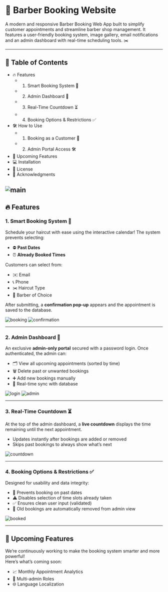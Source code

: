 # 💈 Barber Booking Website  
A modern and responsive Barber Booking Web App built to simplify customer appointments and streamline barber shop management. It features a user-friendly booking system, image gallery, email notifications and an admin dashboard with real-time scheduling tools. ✂️  

---

## 📜 Table of Contents  
- 🔥 Features  
  - 1. Smart Booking System 📅
  - 2. Admin Dashboard 🔐
  - 3. Real-Time Countdown ⏳
  - 4. Booking Options & Restrictions ✅
- 🛠️ How to Use  
  - 1. Booking as a Customer 💇
  - 2. Admin Portal Access 🛠️
- 🚀 Upcoming Features  
- 💻 Installation  
- 📜 License  
- 🙏 Acknowledgments  

![main](https://i.imgur.com/fxrOHDC.png)
---

## 🔥 Features  

### 1. Smart Booking System 📅  
Schedule your haircut with ease using the interactive calendar! The system prevents selecting:  
- ⛔ **Past Dates**  
- ⏰ **Already Booked Times**  

Customers can select from:  
- ✉️ Email  
- 📞 Phone  
- ✂️ Haircut Type  
- 💈 Barber of Choice  

After submitting, a **confirmation pop-up** appears and the appointment is saved to the database.  

![booking](https://i.imgur.com/NWCt7hu.png)
![confirmation](https://i.imgur.com/CyOunAJ.png)

---

### 2. Admin Dashboard 🔐  
An exclusive **admin-only portal** secured with a password login. Once authenticated, the admin can:  
- 🗂 View all upcoming appointments (sorted by time)  
- 🗑 Delete past or unwanted bookings  
- ➕ Add new bookings manually  
- 📡 Real-time sync with database  

![login](https://i.imgur.com/S5yHexK.png)
![admin](https://i.imgur.com/F3C9X4o.png)

---

### 3. Real-Time Countdown ⏳  
At the top of the admin dashboard, a **live countdown** displays the time remaining until the next appointment.  
- Updates instantly after bookings are added or removed  
- Skips past bookings to always show what’s next  

![countdown](https://i.imgur.com/47fPSRs.png)

---

### 4. Booking Options & Restrictions ✅  
Designed for usability and data integrity:  
- 🚫 Prevents booking on past dates  
- ⚠️ Disables selection of time slots already taken  
- ✅ Ensures clean user input (validated)  
- 🧹 Old bookings are automatically removed from admin view  

![booked](https://i.imgur.com/ZAlW8D3.png)

---

## 🚀 Upcoming Features  
We’re continuously working to make the booking system smarter and more powerful!  
Here’s what’s coming soon:  
- 📈 Monthly Appointment Analytics  
- 👥 Multi-admin Roles  
- 🌐 Language Localization
